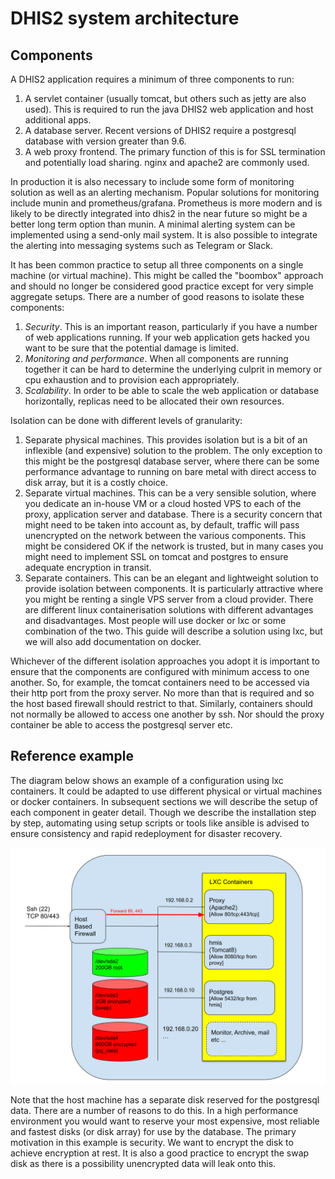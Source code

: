 # DHIS2 system architecture

## Components
A DHIS2 application requires a minimum of three components to run:
1.  A servlet container (usually tomcat, but others such as jetty are also used).  This is required
to run the java DHIS2 web application and host additional apps.
2.  A database server.  Recent versions of DHIS2 require a postgresql database with version 
greater than 9.6.
3.  A web proxy frontend.  The primary function of this is for SSL termination and potentially
load sharing.  nginx and apache2 are commonly used.

In production it is also necessary to include some form of monitoring solution as well as an alerting
mechanism.  Popular solutions for monitoring include munin and prometheus/grafana.  Prometheus is more
modern and is likely to be directly integrated into dhis2 in the near future so might be a better
long term option than munin.  A minimal alerting
system can be implemented using a send-only mail system.  It is also possible to integrate the alerting
into messaging systems such as Telegram or Slack.

It has been common practice to setup all three components on a single machine (or virtual machine). This
might be called the "boombox" approach and should no longer be considered good practice except for very
simple aggregate setups.  There are a number of good reasons to isolate these components:
1.  *Security*.  This is an important reason, particularly if you have a number of web applications
 running. If your web application gets hacked you want to be sure that the potential damage is limited.
2.  *Monitoring and performance*.  When all components are running together it can be hard to determine
the underlying culprit in memory or cpu exhaustion and to provision each appropriately.
3.  *Scalability*.  In order to be able to scale the web application or database horizontally, replicas 
need to be allocated their own resources. 

Isolation can be done with different levels of granularity:
1.  Separate physical machines.  This provides isolation but is a bit of an inflexible (and expensive)
solution to the problem.  The only exception to this might be the postgresql database server, where there
can be some performance advantage to running on bare metal with direct access to disk array, but
it is a costly choice.
2.  Separate virtual machines.  This can be a very sensible solution, where you dedicate an in-house
VM or a cloud hosted VPS to each of the proxy, application server and database.  There is a security
concern that might need to be taken into account as, by default, traffic will pass unencrypted on the network between the various components.  This might be considered OK if the network is trusted, but in
many cases you might need to implement SSL on tomcat and postgres to ensure adequate encryption in transit.
3.  Separate containers.  This can be an elegant and lightweight solution to provide isolation between
components.  It is particularly attractive where you might be renting a single VPS server from a cloud provider.  There are different linux containerisation solutions with different advantages and
 disadvantages. Most people will use docker or lxc or some combination of the two.  This guide will
 describe a solution using lxc, but we will also add documentation on docker.

Whichever of the different isolation approaches you adopt it is important to ensure that the components
are configured with minimum access to one another.  So, for example, the tomcat containers need to be
accessed via their http port from the proxy server. No more than that is required and so the host based
firewall should restrict to that.  Similarly, containers should not normally be allowed to access one
another by ssh.  Nor should the proxy container be able to access the postgresql server etc.  

## Reference example
The diagram below shows an example of a configuration using lxc containers.  It could be adapted
to use different physical or virtual machines or docker containers.  In subsequent sections we will describe the setup of each component in geater detail.  Though we describe the installation step by step, automating using setup scripts or
tools like ansible is advised to ensure consistency and rapid redeployment for disaster recovery.

![Reference Architecture](Reference_Architecture.svg)

Note that the host machine has a separate disk reserved for the postgresql data.  There are a number of
reasons to do this.  In a high performance environment you would want to reserve your most expensive,
most reliable and fastest disks (or disk array) for use by the database.  The primary motivation in this 
example is security.  We want to encrypt the disk to achieve encryption at rest.  It is also a good 
practice to encrypt the swap disk as there is a possibility unencrypted data will leak onto this.